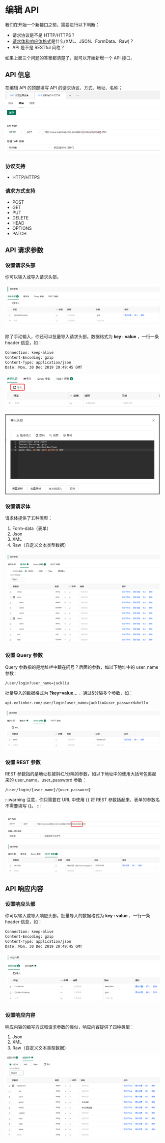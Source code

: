 # 编辑 API
我们在开始一个新接口之前，需要进行以下判断：
- 请求协议是不是 HTTP/HTTPS？
- <a href="./concepts.html#json" target="_blank">请求体和响应体格式</a>是什么(XML、JSON、FormData、Raw)？
- API 是不是 RESTful 风格？

如果上面三个问题的答案都清楚了，就可以开始新增一个 API 接口。
## API 信息
在编辑 API 的顶部填写 API 的请求协议、方式、地址、名称；
![](../assets/images/2022-04-01-17-54-42.png)
### 协议支持
* HTTP/HTTPS
### 请求方式支持
* POST
* GET
* PUT
* DELETE
* HEAD
* OPTIONS
* PATCH


## API 请求参数
### 设置请求头部
你可以输入或导入请求头部。

![](../assets/images/2022-04-01-17-27-36.png)

除了手动输入，你还可以批量导入请求头部，数据格式为 **key : value** ，一行一条 header 信息，如：

```http
Connection: keep-alive
Content-Encoding: gzip
Content-Type: application/json
Date: Mon, 30 Dec 2019 20:49:45 GMT
```
![](../assets/images/2022-04-01-17-52-29.png)

![](../assets/images/2022-04-01-17-53-13.png)
### 设置请求体
请求体提供了五种类型：

1. Form-data（表单）
2. Json
3. XML
4. Raw（自定义文本类型数据）

![](../assets/images/2022-04-01-17-32-20.png)

### 设置 Query 参数
Query 参数指的是地址栏中跟在问号？后面的参数，如以下地址中的 user_name 参数：

```http
/user/login?user_name=jackliu
```

批量导入的数据格式为 **?key=value...** ，通过&分隔多个参数，如：

```
api.eolinker.com/user/login?user_name=jackliu&user_password=hello
```

![](../assets/images/2022-04-01-17-33-04.png)

### 设置 REST 参数
REST 参数指的是地址栏被斜杠/分隔的参数，如以下地址中的使用大括号包裹起来的 user_name、user_password 参数：

```
/user/login/{user_name}/{user_password}
```
:::warning
注意，你只需要在 URL 中使用 {} 将 REST 参数括起来，表单的参数名不需要填写 {}。
:::

![](../assets/images/2022-04-01-17-34-10.png)


## API 响应内容
### 设置响应头部
你可以输入或导入响应头部。批量导入的数据格式为 **key : value** ，一行一条 header 信息，如：

```
Connection: keep-alive
Content-Encoding: gzip
Content-Type: application/json
Date: Mon, 30 Dec 2019 20:49:45 GMT
```
![](../assets/images/2022-04-01-17-38-05.png)

### 设置响应内容
响应内容的编写方式和请求参数的类似，响应内容提供了四种类型：

1. Json
2. XML
3. Raw（自定义文本类型数据）

![](../assets/images/2022-04-01-17-38-57.png)
